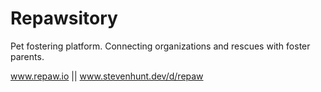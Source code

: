 # Repawsitory

Pet fostering platform. Connecting organizations and rescues with foster parents. 

www.repaw.io || www.stevenhunt.dev/d/repaw
